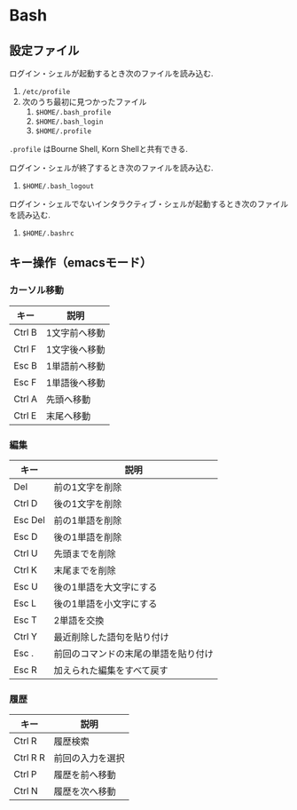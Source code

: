 # Bash

## 設定ファイル

ログイン・シェルが起動するとき次のファイルを読み込む.

1. `/etc/profile`
1. 次のうち最初に見つかったファイル
    1. `$HOME/.bash_profile`
    1. `$HOME/.bash_login`
    1. `$HOME/.profile`

`.profile` はBourne Shell, Korn Shellと共有できる.

ログイン・シェルが終了するとき次のファイルを読み込む.

1. `$HOME/.bash_logout`

ログイン・シェルでないインタラクティブ・シェルが起動するとき次のファイルを読み込む.

1. `$HOME/.bashrc`

## キー操作（emacsモード）

### カーソル移動

|キー|説明|
|-|-|
|Ctrl B|1文字前へ移動|
|Ctrl F|1文字後へ移動|
|Esc B|1単語前へ移動|
|Esc F|1単語後へ移動|
|Ctrl A|先頭へ移動|
|Ctrl E|末尾へ移動|

### 編集

|キー|説明|
|-|-|
|Del|前の1文字を削除|
|Ctrl D|後の1文字を削除|
|Esc Del|前の1単語を削除|
|Esc D|後の1単語を削除|
|Ctrl U|先頭までを削除|
|Ctrl K|末尾までを削除|
|Esc U|後の1単語を大文字にする|
|Esc L|後の1単語を小文字にする|
|Esc T|2単語を交換|
|Ctrl Y|最近削除した語句を貼り付け|
|Esc .|前回のコマンドの末尾の単語を貼り付け|
|Esc R|加えられた編集をすべて戻す|

### 履歴

|キー|説明|
|-|-|
|Ctrl R|履歴検索|
|Ctrl R R|前回の入力を選択|
|Ctrl P|履歴を前へ移動|
|Ctrl N|履歴を次へ移動|
